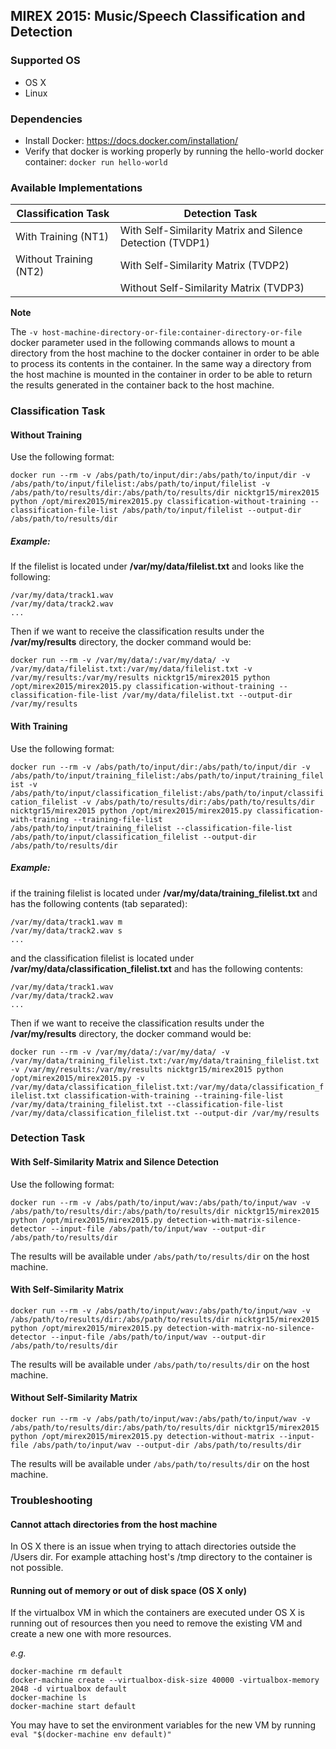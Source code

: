 ## MIREX 2015: Music/Speech Classification and Detection

### Supported OS

* OS X
* Linux

### Dependencies

* Install Docker: https://docs.docker.com/installation/
* Verify that docker is working properly by running the hello-world docker container: ```docker run hello-world```

### Available Implementations

Classification Task  | Detection Task
-------------  | -------------
With Training  (NT1) | With Self-Similarity Matrix and Silence Detection (TVDP1)
Without Training (NT2)  | With Self-Similarity Matrix (TVDP2)
| | Without Self-Similarity Matrix (TVDP3)

**Note**

The ```-v host-machine-directory-or-file:container-directory-or-file``` docker parameter used in the following commands allows to mount a directory from the host machine to the docker container in order to be able to process its contents in the container. In the same way a directory from the host machine is mounted in the container in order to be able to return the results generated in the container back to the host machine.  

### Classification Task
#### Without Training

Use the following format:

```docker run --rm -v /abs/path/to/input/dir:/abs/path/to/input/dir -v /abs/path/to/input/filelist:/abs/path/to/input/filelist -v /abs/path/to/results/dir:/abs/path/to/results/dir nicktgr15/mirex2015 python /opt/mirex2015/mirex2015.py classification-without-training --classification-file-list /abs/path/to/input/filelist --output-dir /abs/path/to/results/dir```

##### Example:

If the filelist is located under **/var/my/data/filelist.txt** and looks like the following:
```
/var/my/data/track1.wav
/var/my/data/track2.wav
...
```
Then if we want to receive the classification results under the **/var/my/results** directory, the docker command would be:

```docker run --rm -v /var/my/data/:/var/my/data/ -v /var/my/data/filelist.txt:/var/my/data/filelist.txt -v /var/my/results:/var/my/results nicktgr15/mirex2015 python /opt/mirex2015/mirex2015.py classification-without-training --classification-file-list /var/my/data/filelist.txt --output-dir /var/my/results```

#### With Training

Use the following format:

```docker run --rm -v /abs/path/to/input/dir:/abs/path/to/input/dir -v /abs/path/to/input/training_filelist:/abs/path/to/input/training_filelist -v /abs/path/to/input/classification_filelist:/abs/path/to/input/classification_filelist -v /abs/path/to/results/dir:/abs/path/to/results/dir nicktgr15/mirex2015 python /opt/mirex2015/mirex2015.py classification-with-training --training-file-list /abs/path/to/input/training_filelist --classification-file-list /abs/path/to/input/classification_filelist --output-dir /abs/path/to/results/dir```

##### Example:

if the training filelist is located under **/var/my/data/training_filelist.txt** and has the following contents (tab separated):
```
/var/my/data/track1.wav m
/var/my/data/track2.wav s
...
```
and the classification filelist is located under **/var/my/data/classification_filelist.txt** and has the following contents:
```
/var/my/data/track1.wav
/var/my/data/track2.wav
...
```
Then if we want to receive the classification results under the **/var/my/results** directory, the docker command would be:

```docker run --rm -v /var/my/data/:/var/my/data/ -v /var/my/data/training_filelist.txt:/var/my/data/training_filelist.txt -v /var/my/results:/var/my/results nicktgr15/mirex2015 python /opt/mirex2015/mirex2015.py -v /var/my/data/classification_filelist.txt:/var/my/data/classification_filelist.txt classification-with-training --training-file-list /var/my/data/training_filelist.txt --classification-file-list /var/my/data/classification_filelist.txt --output-dir /var/my/results```

### Detection Task

#### With Self-Similarity Matrix and Silence Detection

Use the following format:

```docker run --rm -v /abs/path/to/input/wav:/abs/path/to/input/wav -v /abs/path/to/results/dir:/abs/path/to/results/dir nicktgr15/mirex2015 python /opt/mirex2015/mirex2015.py detection-with-matrix-silence-detector --input-file /abs/path/to/input/wav --output-dir /abs/path/to/results/dir```

The results will be available under ```/abs/path/to/results/dir``` on the host machine.

#### With Self-Similarity Matrix

```docker run --rm -v /abs/path/to/input/wav:/abs/path/to/input/wav -v /abs/path/to/results/dir:/abs/path/to/results/dir nicktgr15/mirex2015 python /opt/mirex2015/mirex2015.py detection-with-matrix-no-silence-detector --input-file /abs/path/to/input/wav --output-dir /abs/path/to/results/dir```

The results will be available under ```/abs/path/to/results/dir``` on the host machine.

#### Without Self-Similarity Matrix

```docker run --rm -v /abs/path/to/input/wav:/abs/path/to/input/wav -v /abs/path/to/results/dir:/abs/path/to/results/dir nicktgr15/mirex2015 python /opt/mirex2015/mirex2015.py detection-without-matrix --input-file /abs/path/to/input/wav --output-dir /abs/path/to/results/dir```

The results will be available under ```/abs/path/to/results/dir``` on the host machine.

### Troubleshooting

#### Cannot attach directories from the host machine
In OS X there is an issue when trying to attach directories outside the /Users dir. For example attaching host's /tmp directory to the container is not possible.

#### Running out of memory or out of disk space (OS X only)
If the virtualbox VM in which the containers are executed under OS X is running out of resources then you need to remove the existing VM and create a new one with more resources. 

*e.g.*
```
docker-machine rm default
docker-machine create --virtualbox-disk-size 40000 -virtualbox-memory 2048 -d virtualbox default
docker-machine ls
docker-machine start default
```
You may have to set the environment variables for the new VM by running ```eval "$(docker-machine env default)"```
